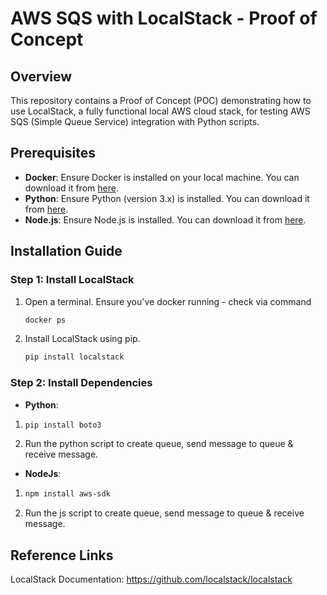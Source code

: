 # AWS SQS with LocalStack - Proof of Concept

## Overview

This repository contains a Proof of Concept (POC) demonstrating how to use LocalStack, a fully functional local AWS cloud stack, for testing AWS SQS (Simple Queue Service) integration with Python scripts.

## Prerequisites

- **Docker**: Ensure Docker is installed on your local machine. You can download it from [here](https://www.docker.com/products/docker-desktop).
- **Python**: Ensure Python (version 3.x) is installed. You can download it from [here](https://www.python.org/downloads/).
- **Node.js**: Ensure Node.js is installed. You can download it from [here](https://nodejs.org/).

## Installation Guide

### Step 1: Install LocalStack

1. Open a terminal. Ensure you've docker running - check via command 
    ```bash 
    docker ps
    ```
2. Install LocalStack using pip. 
   ```bash
   pip install localstack
   ```
### Step 2: Install Dependencies
   - **Python**:
1. 
    ```bash 
    pip install boto3
    ```
2. Run the python script to create queue, send message to queue & receive message.

- **NodeJs**:
1. 
    ```bash 
    npm install aws-sdk
    ```
2. Run the js script to create queue, send message to queue & receive message.


## Reference Links
LocalStack Documentation: https://github.com/localstack/localstack